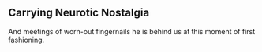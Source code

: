 Carrying Neurotic Nostalgia
---------------------------
And meetings of worn-out fingernails he is behind us at this moment of first fashioning.  
